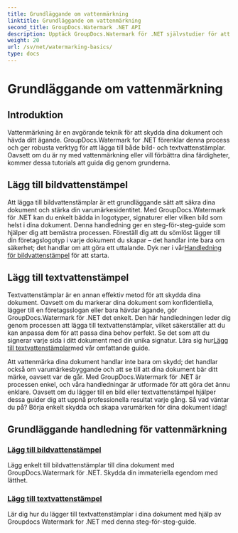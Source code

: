 ```yaml
---
title: Grundläggande om vattenmärkning
linktitle: Grundläggande om vattenmärkning
second_title: GroupDocs.Watermark .NET API
description: Upptäck GroupDocs.Watermark för .NET självstudier för att lägga till bild- och textvattenstämplar utan ansträngning. Skydda dina dokument med dessa lätta att följa guider.
weight: 20
url: /sv/net/watermarking-basics/
type: docs
---
```

# Grundläggande om vattenmärkning

## Introduktion
Vattenmärkning är en avgörande teknik för att skydda dina dokument och hävda ditt ägande. GroupDocs.Watermark for .NET förenklar denna process och ger robusta verktyg för att lägga till både bild- och textvattenstämplar. Oavsett om du är ny med vattenmärkning eller vill förbättra dina färdigheter, kommer dessa tutorials att guida dig genom grunderna.

## Lägg till bildvattenstämpel

Att lägga till bildvattenstämplar är ett grundläggande sätt att säkra dina dokument och stärka din varumärkesidentitet. Med GroupDocs.Watermark för .NET kan du enkelt bädda in logotyper, signaturer eller vilken bild som helst i dina dokument. Denna handledning ger en steg-för-steg-guide som hjälper dig att bemästra processen. Föreställ dig att du sömlöst lägger till din företagslogotyp i varje dokument du skapar – det handlar inte bara om säkerhet; det handlar om att göra ett uttalande. Dyk ner i vår[Handledning för bildvattenstämpel](./add-image-watermark/) för att starta.

## Lägg till textvattenstämpel

 Textvattenstämplar är en annan effektiv metod för att skydda dina dokument. Oavsett om du markerar dina dokument som konfidentiella, lägger till en företagsslogan eller bara hävdar ägande, gör GroupDocs.Watermark för .NET det enkelt. Den här handledningen leder dig genom processen att lägga till textvattenstämplar, vilket säkerställer att du kan anpassa dem för att passa dina behov perfekt. Se det som att du signerar varje sida i ditt dokument med din unika signatur. Lära sig hur[Lägg till textvattenstämplar](./add-text-watermark/)med vår omfattande guide.

Att vattenmärka dina dokument handlar inte bara om skydd; det handlar också om varumärkesbyggande och att se till att dina dokument bär ditt märke, oavsett var de går. Med GroupDocs.Watermark för .NET är processen enkel, och våra handledningar är utformade för att göra det ännu enklare. Oavsett om du lägger till en bild eller textvattenstämpel hjälper dessa guider dig att uppnå professionella resultat varje gång. Så vad väntar du på? Börja enkelt skydda och skapa varumärken för dina dokument idag!

## Grundläggande handledning för vattenmärkning
### [Lägg till bildvattenstämpel](./add-image-watermark/)
Lägg enkelt till bildvattenstämplar till dina dokument med GroupDocs.Watermark för .NET. Skydda din immateriella egendom med lätthet.
### [Lägg till textvattenstämpel](./add-text-watermark/)
Lär dig hur du lägger till textvattenstämplar i dina dokument med hjälp av Groupdocs Watermark for .NET med denna steg-för-steg-guide.